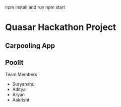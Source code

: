 npm install and run npm start
# Quasar Hackathon Project
## Carpooling App
## PoolIt

Team Members
- Suryanshu
- Aditya
- Aryan
- Aakrisht
